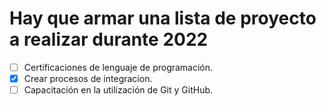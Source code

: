 # Hay que armar una lista de proyecto a realizar durante 2022 
- [ ] Certificaciones de lenguaje de programación.
- [X] Crear procesos de integracion.
- [ ] Capacitación en la utilización de Git y GitHub.
